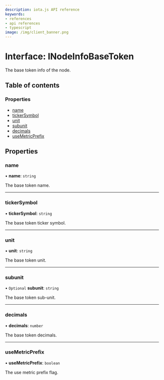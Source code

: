 ```yaml
---
description: iota.js API reference
keywords:
- references
- api references
- typescript
image: /img/client_banner.png
---
```

# Interface: INodeInfoBaseToken

The base token info of the node.

## Table of contents

### Properties

- [name](INodeInfoBaseToken.md#name)
- [tickerSymbol](INodeInfoBaseToken.md#tickersymbol)
- [unit](INodeInfoBaseToken.md#unit)
- [subunit](INodeInfoBaseToken.md#subunit)
- [decimals](INodeInfoBaseToken.md#decimals)
- [useMetricPrefix](INodeInfoBaseToken.md#usemetricprefix)

## Properties

### name

• **name**: `string`

The base token name.

___

### tickerSymbol

• **tickerSymbol**: `string`

The base token ticker symbol.

___

### unit

• **unit**: `string`

The base token unit.

___

### subunit

• `Optional` **subunit**: `string`

The base token sub-unit.

___

### decimals

• **decimals**: `number`

The base token decimals.

___

### useMetricPrefix

• **useMetricPrefix**: `boolean`

The use metric prefix flag.

